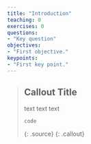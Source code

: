 ```yaml
---
title: "Introduction"
teaching: 0
exercises: 0
questions:
- "Key question"
objectives:
- "First objective."
keypoints:
- "First key point."
---
```



> ## Callout Title
>
> text
> text
> text
>
> ~~~
> code
> ~~~
> {: .source}
{: .callout}
